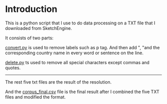 # Introduction

  This is a python script that I use to do data processing on a TXT file that I downloaded from SketchEngine.    
  
  It consists of two parts:  
  
  [convert.py](convert.py) is used to remove labels such as p tag. And then add ", "and the corresponding country name in every word or sentence on the line.  
  
  [delete.py](delete.py) ts used to remove all special characters except commas and quotes.  
***  
The rest five txt files are the result of the resolution.  

And the [corpus_final.csv](corpus_final.csv) file is the final result after I combined the five TXT files and modified the format.

